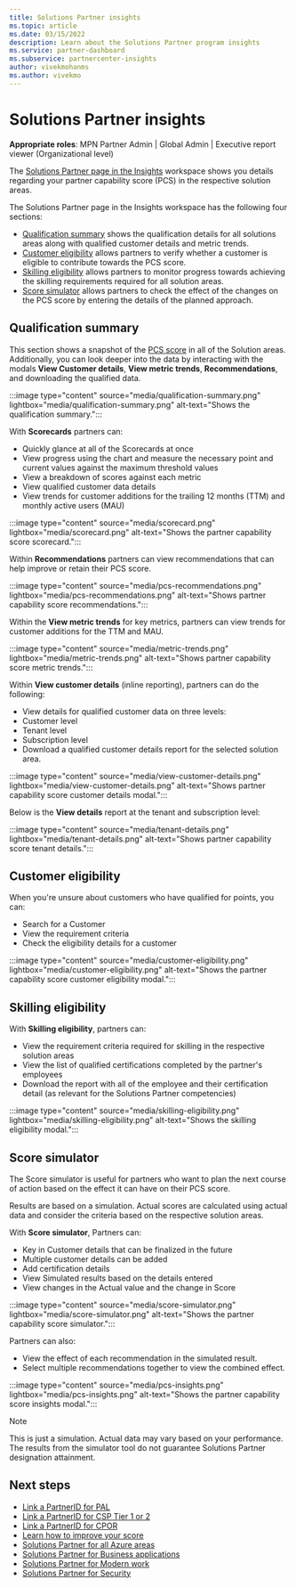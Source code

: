 ```yaml
---
title: Solutions Partner insights
ms.topic: article
ms.date: 03/15/2022
description: Learn about the Solutions Partner program insights
ms.service: partner-dashboard
ms.subservice: partnercenter-insights
author: vivekmohanms
ms.author: vivekmo
---
```


# Solutions Partner insights

**Appropriate roles**: MPN Partner Admin | Global Admin | Executive report viewer (Organizational level)

The [Solutions Partner page in the Insights](https://partner.microsoft.com/dashboard/insights/mpninsights/solutionspartner?source=docs) workspace shows you details regarding your partner capability score (PCS) in the respective solution areas.

The Solutions Partner page in the Insights workspace has the following four sections:

- [Qualification summary](#qualification-summary) shows the qualification details for all solutions areas along with qualified customer details and metric trends.
- [Customer eligibility](#customer-eligibility) allows partners to verify whether a customer is eligible to contribute towards the PCS score.
- [Skilling eligibility](#skilling-eligibility) allows partners to monitor progress towards achieving the skilling requirements required for all solution areas.
- [Score simulator](#score-simulator) allows partners to check the effect of the changes on the PCS score by entering the details of the planned approach.

## Qualification summary

This section shows a snapshot of the [PCS score](partner-capability-score.md) in all of the Solution areas. Additionally, you can look deeper into the data by interacting with the modals **View Customer details**, **View metric trends**, **Recommendations**, and downloading the qualified data.

:::image type="content" source="media/qualification-summary.png" lightbox="media/qualification-summary.png" alt-text="Shows the qualification summary.":::

With **Scorecards** partners can:

- Quickly glance at all of the Scorecards at once
- View progress using the chart and measure the necessary point and current values against the maximum threshold values
- View a breakdown of scores against each metric
- View qualified customer data details
- View trends for customer additions for the trailing 12 months (TTM) and monthly active users (MAU)

:::image type="content" source="media/scorecard.png" lightbox="media/scorecard.png" alt-text="Shows the partner capability score scorecard.":::

Within **Recommendations** partners can view recommendations that can help improve or retain their PCS score.

:::image type="content" source="media/pcs-recommendations.png" lightbox="media/pcs-recommendations.png" alt-text="Shows partner capability score recommendations.":::

Within the **View metric trends** for key metrics, partners can view trends for customer additions for the TTM and MAU.

:::image type="content" source="media/metric-trends.png" lightbox="media/metric-trends.png" alt-text="Shows partner capability score metric trends.":::

Within **View customer details** (inline reporting), partners can do the following:

- View details for qualified customer data on three levels:
- Customer level
- Tenant level
- Subscription level
- Download a qualified customer details report for the selected solution area.

:::image type="content" source="media/view-customer-details.png" lightbox="media/view-customer-details.png" alt-text="Shows partner capability score customer details modal.":::

Below is the **View details** report at the tenant and subscription level:

:::image type="content" source="media/tenant-details.png" lightbox="media/tenant-details.png" alt-text="Shows partner capability score tenant details.":::

## Customer eligibility

When you're unsure about customers who have qualified for points, you can:

- Search for a Customer
- View the requirement criteria
- Check the eligibility details for a customer

:::image type="content" source="media/customer-eligibility.png" lightbox="media/customer-eligibility.png" alt-text="Shows the partner capability score customer eligibility modal.":::

## Skilling eligibility

With **Skilling eligibility**, partners can:

- View the requirement criteria required for skilling in the respective solution areas
- View the list of qualified certifications completed by the partner's employees
- Download the report with all of the employee and their certification detail (as relevant for the Solutions Partner competencies)

:::image type="content" source="media/skilling-eligibility.png" lightbox="media/skilling-eligibility.png" alt-text="Shows the skilling eligibility modal.":::

## Score simulator

The Score simulator is useful for partners who want to plan the next course of action based on the effect it can have on their PCS score.

Results are based on a simulation. Actual scores are calculated using actual data and consider the criteria based on the respective solution areas.

With **Score simulator**, Partners can:

- Key in Customer details that can be finalized in the future
- Multiple customer details can be added
- Add certification details
- View Simulated results based on the details entered
- View changes in the Actual value and the change in Score

:::image type="content" source="media/score-simulator.png" lightbox="media/score-simulator.png" alt-text="Shows the partner capability score simulator.":::

Partners can also:

- View the effect of each recommendation in the simulated result.
- Select multiple recommendations together to view the combined effect.

:::image type="content" source="media/pcs-insights.png" lightbox="media/pcs-insights.png" alt-text="Shows the partner capability score insights modal.":::

> [!NOTE]
>This is just a simulation. Actual data may vary based on your performance. The results from the simulator tool do not guarantee Solutions Partner designation attainment.

## Next steps

- [Link a PartnerID for PAL](link-partner-id-for-azure-performance-pal-dpor.md)
- [Link a PartnerID for CSP Tier 1 or 2](connect-with-your-customers.md)
- [Link a PartnerID for CPOR](submit-osa-claim.md)
- [Learn how to improve your score](https://partner.microsoft.com/asset/collection/pci-learn#/)
- [Solutions Partner for all Azure areas](solutions-partner-azure.md)
- [Solutions Partner for Business applications](solutions-partner-business.md)
- [Solutions Partner for Modern work](solutions-partner-modern-work.md)
- [Solutions Partner for Security](solutions-partner-security.md)
